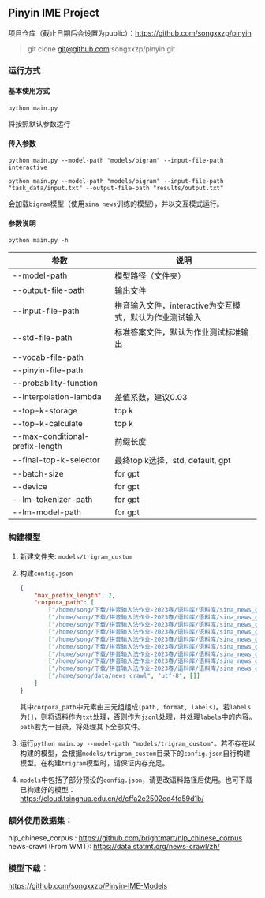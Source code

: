 ## Pinyin IME Project

项目仓库（截止日期后会设置为public）：https://github.com/songxxzp/pinyin
> git clone git@github.com:songxxzp/pinyin.git

### 运行方式
#### 基本使用方式
```
python main.py
```
将按照默认参数运行
#### 传入参数
```
python main.py --model-path "models/bigram" --input-file-path interactive

python main.py --model-path "models/bigram" --input-file-path "task_data/input.txt" --output-file-path "results/output.txt"
```
会加载`bigram`模型（使用`sina news`训练的模型），并以交互模式运行。
#### 参数说明
```
python main.py -h
```
| 参数 | 说明 |
| ---- | ---- |
| --model-path | 模型路径（文件夹） |
| --output-file-path | 输出文件 |
| --input-file-path | 拼音输入文件，interactive为交互模式，默认为作业测试输入 |
| --std-file-path | 标准答案文件，默认为作业测试标准输出 |
| --vocab-file-path | 
| --pinyin-file-path | 
| --probability-function |
| --interpolation-lambda | 差值系数，建议0.03 |
| --top-k-storage | top k |
| --top-k-calculate | top k |
| --max-conditional-prefix-length | 前缀长度 |
| --final-top-k-selector | 最终top k选择，std, default, gpt |
| --batch-size | for gpt |
| --device | for gpt |
| --lm-tokenizer-path | for gpt |
| --lm-model-path | for gpt |

### 构建模型
1. 新建文件夹: `models/trigram_custom`

2. 构建`config.json`
    ```json
    {
        "max_prefix_length": 2,
        "corpora_path": [
            ["/home/song/下载/拼音输入法作业-2023春/语料库/语料库/sina_news_gbk/2016-02.txt", "gbk", ["html", "title"]],
            ["/home/song/下载/拼音输入法作业-2023春/语料库/语料库/sina_news_gbk/2016-04.txt", "gbk", ["html", "title"]],
            ["/home/song/下载/拼音输入法作业-2023春/语料库/语料库/sina_news_gbk/2016-05.txt", "gbk", ["html", "title"]],
            ["/home/song/下载/拼音输入法作业-2023春/语料库/语料库/sina_news_gbk/2016-06.txt", "gbk", ["html", "title"]],
            ["/home/song/下载/拼音输入法作业-2023春/语料库/语料库/sina_news_gbk/2016-07.txt", "gbk", ["html", "title"]],
            ["/home/song/下载/拼音输入法作业-2023春/语料库/语料库/sina_news_gbk/2016-08.txt", "gbk", ["html", "title"]],
            ["/home/song/下载/拼音输入法作业-2023春/语料库/语料库/sina_news_gbk/2016-09.txt", "gbk", ["html", "title"]],
            ["/home/song/下载/拼音输入法作业-2023春/语料库/语料库/sina_news_gbk/2016-10.txt", "gbk", ["html", "title"]],
            ["/home/song/下载/拼音输入法作业-2023春/语料库/语料库/sina_news_gbk/2016-11.txt", "gbk", ["html", "title"]],
            ["/home/song/data/news_crawl", "utf-8", []]
        ]
    }
    ```

    其中`corpora_path`中元素由三元组组成`(path, format, labels)`。若`labels`为`[]`，则将语料作为`txt`处理，否则作为`jsonl`处理，并处理`labels`中的内容。`path`若为一目录，将处理其下全部文件。

3. 运行`python main.py --model-path "models/trigram_custom"`。若不存在以构建的模型，会根据`models/trigram_custom`目录下的`config.json`自行构建模型。在构建`trigram`模型时，请保证内存充足。

4. `models`中包括了部分预设的`config.json`，请更改语料路径后使用。也可下载已构建好的模型：https://cloud.tsinghua.edu.cn/d/cffa2e2502ed4fd59d1b/

### 额外使用数据集：
nlp_chinese_corpus : https://github.com/brightmart/nlp_chinese_corpus
news-crawl (From WMT): https://data.statmt.org/news-crawl/zh/

### 模型下载：
https://github.com/songxxzp/Pinyin-IME-Models
